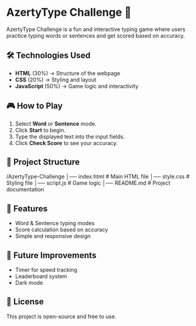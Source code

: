 # AzertyType Challenge 🚀  

AzertyType Challenge is a fun and interactive typing game where users practice typing words or sentences and get scored based on accuracy.  

## 🛠️ Technologies Used  
- **HTML** (30%) → Structure of the webpage  
- **CSS** (20%) → Styling and layout  
- **JavaScript** (50%) → Game logic and interactivity  

## 🎮 How to Play  
1. Select **Word** or **Sentence** mode.  
2. Click **Start** to begin.  
3. Type the displayed text into the input fields.  
4. Click **Check Score** to see your accuracy.  

## 📂 Project Structure  
/AzertyType-Challenge
│── index.html         # Main HTML file
│── style.css          # Styling file
│── script.js          # Game logic
│── README.md          # Project documentation

## 📌 Features  
- Word & Sentence typing modes  
- Score calculation based on accuracy  
- Simple and responsive design  

## 🚀 Future Improvements  
- Timer for speed tracking  
- Leaderboard system  
- Dark mode  

## 📜 License  
This project is open-source and free to use.  
